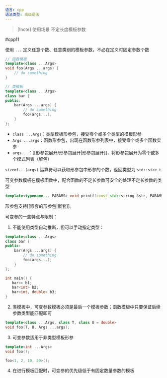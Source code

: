 ```yaml
---
语言: cpp
语法类型: 高级语法
---
```

> [!note] 使用场景
> 不定长度模板参数

#cpp11 

使用 `...` 定义任意个数、任意类别的模板参数，不必在定义时固定参数个数

```cpp
// 函数模板
template<class ...Args>
void foo(Args ...args) {
    // do something
}

// 类模板
template<class ...Args>
class bar {
public:
    bar(Args ...args) {
        // do something
        foo(args...);
    }
};
```

* `class ...Args`：类型模板形参包，接受零个或多个类型的模板形参
* `Args ...args`：函数形参包，出现在函数形参列表中，接受零个或多个函数实参
* `args...`：[[形参包展开/形参包展开|形参包展开]]，将形参包展开为零个或多个模式列表（解包）

`sizeof...(args)` 运算符可以获取形参包中形参的个数，返回类型为 `std::size_t`

可变参数模板在模板函数中，配合函数的不定长参数可安全的处理不定长参数的类型

```cpp
template<typename... PARAMS> void printf(const std::string &str, PARAMS.. parameters);
```

形参包支持[[嵌套的形参包|嵌套]]。

可变参的一些特点与限制：

1. 不能使用类型自动推断，但可以手动指定类型：

```cpp
template<class ...Args>
class bar {
public:
    bar(Args ...args) {
        // do something
        foo(args...);
    }
};

int main() {
   bar<> b1;
   bar<int> b2;
   bar<int, double> b3;
}
```

2. 类模板中，可变参数模板必须是最后一个模板参数；函数模板中只要保证后续参数类型能匹配即可

```cpp
template<class ...Args, class T, class U = double>
void foo(T, U, Args ...args);
```

3. 可变参数适用于非类型模板形参

```cpp
template<int ...Args>
void foo();

foo<1, 2, 10, 20>();
```

4. 在进行模板匹配时，可变参的优先级低于有固定数量参数的模板
